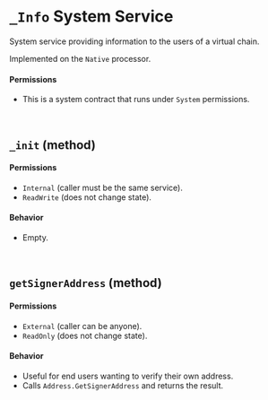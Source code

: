 # `_Info` System Service

System service providing information to the users of a virtual chain.

Implemented on the `Native` processor.

#### Permissions
* This is a system contract that runs under `System` permissions.

&nbsp;
## `_init` (method)

#### Permissions
* `Internal` (caller must be the same service).
* `ReadWrite` (does not change state).

#### Behavior
* Empty.

&nbsp;
## `getSignerAddress` (method)

#### Permissions
* `External` (caller can be anyone).
* `ReadOnly` (does not change state).

#### Behavior
* Useful for end users wanting to verify their own address.
* Calls `Address.GetSignerAddress` and returns the result.
